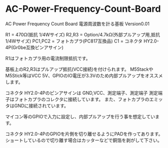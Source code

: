 # AC-Power-Frequency-Count-Board
AC Power Frequency Count Board
電源周波数を計る基板
Version0.01

R1 = 470Ω(抵抗 1/4Wサイズ)
R2,R3 = Option/4.7kΩ(外部プルアップ用,抵抗 1/4Wサイズ)
PC1,PC2 = フォトカプラ(PC817互換品)
C1 = コネクタ HY2.0-4P(Gr0be互換ピンアサイン)

R1はフォトカプラ用の電流制限抵抗です。

基板上のR2,R3はプルアップ抵抗(VCC接続)を付けられます。
M5StackやM5Stick等はVCC 5V、GPIOのIO電圧が3.3Vのため内部プルアップをオススメします。

コネクタ HY2.0-4Pのピンアサインは
GND,VCC、測定端子、測定端子
測定端子はフォトカプラのコレクタに接続しています。
また、フォトカプラのエミッタはGNDに接続されています。

マイコン等のGPIOで入力に設定し、内部プルアップを行う事を想定しています。

コネクタ HY2.0-4PのGPIOを片側を切り離せるようにPADを作ってあります。
ショートしているので切り離す場合はカッターなどで銅箔を剥がして下さい。
